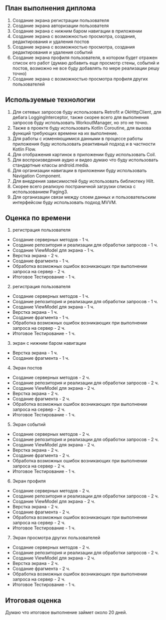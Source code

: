 ## План выполнения диплома

1. Создание экрана регистрации пользователя
2. Создание экрана авторизации пользователя
3. Создание экрана с нижним баром навигации в приложении
4. Создание экрана с возможностью просмотра, создания, редактирования и удаления постов
5. Создание экрана с возможностью просмотра, создания редактирования и удаления событий
6. Создание экрана профиля пользователя, в котором будет отражен список его работ (думаю добавить еще просмотр стены, событий и постов, возможно не все буду добавлять по мере реализации решу точно)
7. Создание экрана с возможностью просмотра профиля других пользователей

## Используемые технологии

1. Для сетевых запросов буду использовать Retrofit и OkHttpClient, для дебага LoggingInterceptor, также скорее всего для выполнения запросов буду использовать WorkoutManager, но это не точно.
2. Также в проекте буду использовать Kotlin Coroutine, для вызова функций требующих времени на их выполнение.
3. Для работы с изменяющимися данными в процессе работы приложения буду использовать реактивный подход и в частности Kotlin Flow.
4. Для отображения картинок в приложении буду использовать Coil.
5. Для воспроизведения аудио и видео думаю что буду использовать стандартные классы android.media.
6. Для организации навигации в приложении буду использовать Navigation Component.
7. Для внедрения зависимостей буду использовать библиотеку Hilt.
8. Скорее всего реализую постраничной загрузки списка с использованием Paging3.
9. Для организации связи между слоем данных и пользовательским интерфейсом буду использовать подход MVVM.

## Оценка по времени

1. регистрация пользователя
- Создание серверных методов - 1 ч.
- Создание репозитория и реализации для обработки запросов - 1 ч.
- Создание ViewModel для экрана - 1 ч.
- Верстка экрана - 2 ч.
- Создание фрагмента - 1 ч.
- Обработка возможных ошибок возникающих при выполнении запроса на сервер - 2 ч.
- Итоговое Тестирование - 1 ч.

2. регистрация пользователя
- Создание серверных методов - 1 ч.
- Создание репозитория и реализации для обработки запросов - 1 ч.
- Создание ViewModel для экрана - 1 ч.
- Верстка экрана - 1 ч.
- Создание фрагмента - 1 ч.
- Обработка возможных ошибок возникающих при выполнении запроса на сервер - 2 ч.
- Итоговое Тестирование - 1 ч.

3. экран с нижним баром навигации
- Верстка экрана - 1 ч.
- Создание фрагмента - 1 ч.

4. Экран постов
- Создание серверных методов - 2 ч.
- Создание репозитория и реализации для обработки запросов - 2 ч.
- Создание ViewModel для экрана - 2 ч.
- Верстка экрана - 2 ч.
- Создание фрагмента - 2 ч.
- Обработка возможных ошибок возникающих при выполнении запроса на сервер - 2 ч.
- Итоговое Тестирование - 1 ч.

5. Экран событий
- Создание серверных методов - 2 ч.
- Создание репозитория и реализации для обработки запросов - 2 ч.
- Создание ViewModel для экрана - 2 ч.
- Верстка экрана - 2 ч.
- Создание фрагмента - 2 ч.
- Обработка возможных ошибок возникающих при выполнении запроса на сервер - 2 ч.
- Итоговое Тестирование - 1 ч.

6. Экран профиля
- Создание серверных методов - 2 ч.
- Создание репозитория и реализации для обработки запросов - 2 ч.
- Создание ViewModel для экрана - 2 ч.
- Верстка экрана - 2 ч.
- Создание фрагмента - 2 ч.
- Обработка возможных ошибок возникающих при выполнении запроса на сервер - 2 ч.
- Итоговое Тестирование - 1 ч.

7. Экран просмотра других пользователей
- Создание серверных методов - 2 ч.
- Создание репозитория и реализации для обработки запросов - 2 ч.
- Создание ViewModel для экрана - 2 ч.
- Верстка экрана - 2 ч.
- Создание фрагмента - 2 ч.
- Обработка возможных ошибок возникающих при выполнении запроса на сервер - 2 ч.
- Итоговое Тестирование - 1 ч.

## Итоговая оценка
Думаю что итоговое выполнение займет около 20 дней.